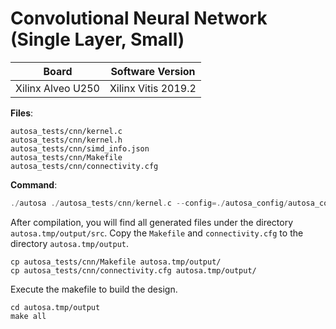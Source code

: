 # Convolutional Neural Network (Single Layer, Small)

Board        | Software Version
-------------|-----------------
Xilinx Alveo U250 | Xilinx Vitis 2019.2

__Files__:
```
autosa_tests/cnn/kernel.c
autosa_tests/cnn/kernel.h
autosa_tests/cnn/simd_info.json
autosa_tests/cnn/Makefile
autosa_tests/cnn/connectivity.cfg
```

__Command__:
```c
./autosa ./autosa_tests/cnn/kernel.c --config=./autosa_config/autosa_config.json --target=autosa_hls_c --output-dir=./autosa.tmp/output --sa-sizes="{kernel[]->space_time[4];kernel[]->array_part[8,8,4,8];kernel[]->latency[4,2,4];kernel[]->simd[1,1,1,2]}" --simd-info=./autosa_tests/cnn/simd_info.json --host-serialize
```

After compilation, you will find all generated files under the directory `autosa.tmp/output/src`. Copy the `Makefile` and `connectivity.cfg` to the directory `autosa.tmp/output`.

```
cp autosa_tests/cnn/Makefile autosa.tmp/output/
cp autosa_tests/cnn/connectivity.cfg autosa.tmp/output/
```

Execute the makefile to build the design.

```
cd autosa.tmp/output
make all
```
